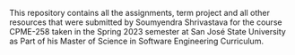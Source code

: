 This repository contains all the assignments, term project and all other resources that were submitted by Soumyendra Shrivastava for the course CPME-258 taken in the Spring 2023 semester at San José State University as Part of his Master of Science in Software Engineering Curriculum.